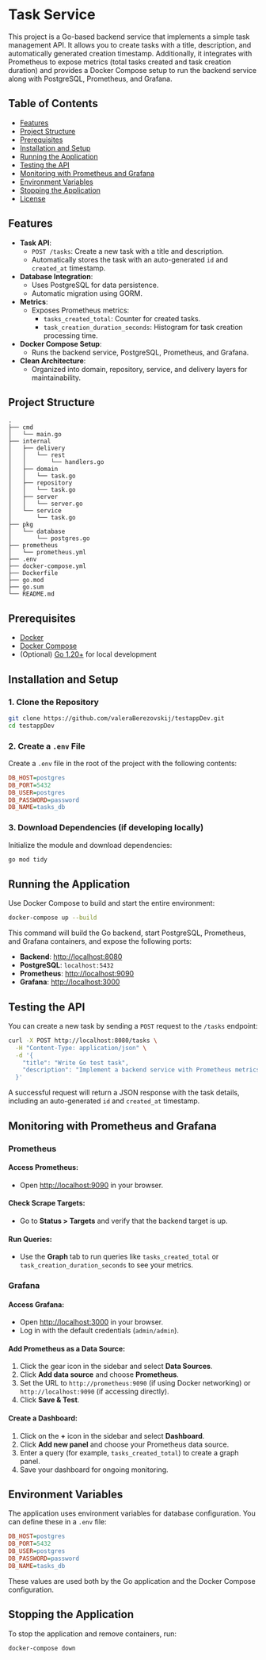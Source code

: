 # Task Service

This project is a Go-based backend service that implements a simple task management API. It allows you to create tasks with a title, description, and automatically generated creation timestamp. Additionally, it integrates with Prometheus to expose metrics (total tasks created and task creation duration) and provides a Docker Compose setup to run the backend service along with PostgreSQL, Prometheus, and Grafana.

## Table of Contents

- [Features](#features)
- [Project Structure](#project-structure)
- [Prerequisites](#prerequisites)
- [Installation and Setup](#installation-and-setup)
- [Running the Application](#running-the-application)
- [Testing the API](#testing-the-api)
- [Monitoring with Prometheus and Grafana](#monitoring-with-prometheus-and-grafana)
- [Environment Variables](#environment-variables)
- [Stopping the Application](#stopping-the-application)
- [License](#license)

## Features

- **Task API**:
  - `POST /tasks`: Create a new task with a title and description.
  - Automatically stores the task with an auto-generated `id` and `created_at` timestamp.
- **Database Integration**:
  - Uses PostgreSQL for data persistence.
  - Automatic migration using GORM.
- **Metrics**:
  - Exposes Prometheus metrics:
    - `tasks_created_total`: Counter for created tasks.
    - `task_creation_duration_seconds`: Histogram for task creation processing time.
- **Docker Compose Setup**:
  - Runs the backend service, PostgreSQL, Prometheus, and Grafana.
- **Clean Architecture**:
  - Organized into domain, repository, service, and delivery layers for maintainability.

## Project Structure

```
.  
├── cmd  
│   └── main.go  
├── internal  
│   ├── delivery  
│   │   └── rest  
│   │       └── handlers.go  
│   ├── domain  
│   │   └── task.go  
│   ├── repository  
│   │   └── task.go  
│   ├── server  
│   │   └── server.go  
│   └── service  
│       └── task.go  
├── pkg  
│   └── database  
│       └── postgres.go  
├── prometheus  
│   └── prometheus.yml  
├── .env  
├── docker-compose.yml  
├── Dockerfile  
├── go.mod  
├── go.sum  
└── README.md  
```

## Prerequisites

- [Docker](https://www.docker.com/get-started)
- [Docker Compose](https://docs.docker.com/compose/install/)
- (Optional) [Go 1.20+](https://golang.org/dl/) for local development

## Installation and Setup

### 1. Clone the Repository

```bash
git clone https://github.com/valeraBerezovskij/testappDev.git
cd testappDev
```

### 2. Create a `.env` File

Create a `.env` file in the root of the project with the following contents:

```ini
DB_HOST=postgres
DB_PORT=5432
DB_USER=postgres
DB_PASSWORD=password
DB_NAME=tasks_db
```

### 3. Download Dependencies (if developing locally)

Initialize the module and download dependencies:

```bash
go mod tidy
```

## Running the Application

Use Docker Compose to build and start the entire environment:

```bash
docker-compose up --build
```

This command will build the Go backend, start PostgreSQL, Prometheus, and Grafana containers, and expose the following ports:

- **Backend**: [http://localhost:8080](http://localhost:8080)
- **PostgreSQL**: `localhost:5432`
- **Prometheus**: [http://localhost:9090](http://localhost:9090)
- **Grafana**: [http://localhost:3000](http://localhost:3000)

## Testing the API

You can create a new task by sending a `POST` request to the `/tasks` endpoint:

```bash
curl -X POST http://localhost:8080/tasks \
  -H "Content-Type: application/json" \
  -d '{
    "title": "Write Go test task",
    "description": "Implement a backend service with Prometheus metrics"
  }'
```

A successful request will return a JSON response with the task details, including an auto-generated `id` and `created_at` timestamp.

## Monitoring with Prometheus and Grafana

### Prometheus

#### Access Prometheus:

- Open [http://localhost:9090](http://localhost:9090) in your browser.

#### Check Scrape Targets:

- Go to **Status > Targets** and verify that the backend target is up.

#### Run Queries:

- Use the **Graph** tab to run queries like `tasks_created_total` or `task_creation_duration_seconds` to see your metrics.

### Grafana

#### Access Grafana:

- Open [http://localhost:3000](http://localhost:3000) in your browser.
- Log in with the default credentials (`admin/admin`).

#### Add Prometheus as a Data Source:

1. Click the gear icon in the sidebar and select **Data Sources**.
2. Click **Add data source** and choose **Prometheus**.
3. Set the URL to `http://prometheus:9090` (if using Docker networking) or `http://localhost:9090` (if accessing directly).
4. Click **Save & Test**.

#### Create a Dashboard:

1. Click on the **+** icon in the sidebar and select **Dashboard**.
2. Click **Add new panel** and choose your Prometheus data source.
3. Enter a query (for example, `tasks_created_total`) to create a graph panel.
4. Save your dashboard for ongoing monitoring.

## Environment Variables

The application uses environment variables for database configuration. You can define these in a `.env` file:

```ini
DB_HOST=postgres
DB_PORT=5432
DB_USER=postgres
DB_PASSWORD=password
DB_NAME=tasks_db
```

These values are used both by the Go application and the Docker Compose configuration.

## Stopping the Application

To stop the application and remove containers, run:

```bash
docker-compose down
```